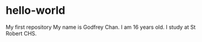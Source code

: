 # hello-world
My first repository 
My name is Godfrey Chan. I am 16 years old. I study at St Robert CHS. 
